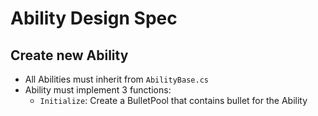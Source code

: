# Ability Design Spec
## Create new Ability
- All Abilities must inherit from `AbilityBase.cs`
- Ability must implement 3 functions:
    + `Initialize`: Create a BulletPool that contains bullet for the Ability